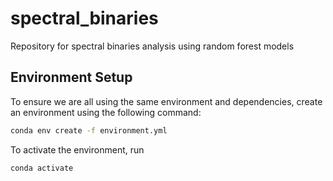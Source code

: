 # spectral_binaries
Repository for spectral binaries analysis using random forest models

## Environment Setup
To ensure we are all using the same environment and dependencies, create an environment using the following command:
```bash
conda env create -f environment.yml
```

To activate the environment, run
```bash
conda activate
```